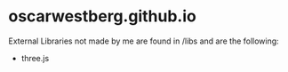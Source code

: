 oscarwestberg.github.io
=======================

External Libraries not made by me are found in /libs and are the following:
* three.js